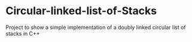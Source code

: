 # Circular-linked-list-of-Stacks
Project to show a simple implementation of a doubly linked circular list of stacks in C++
